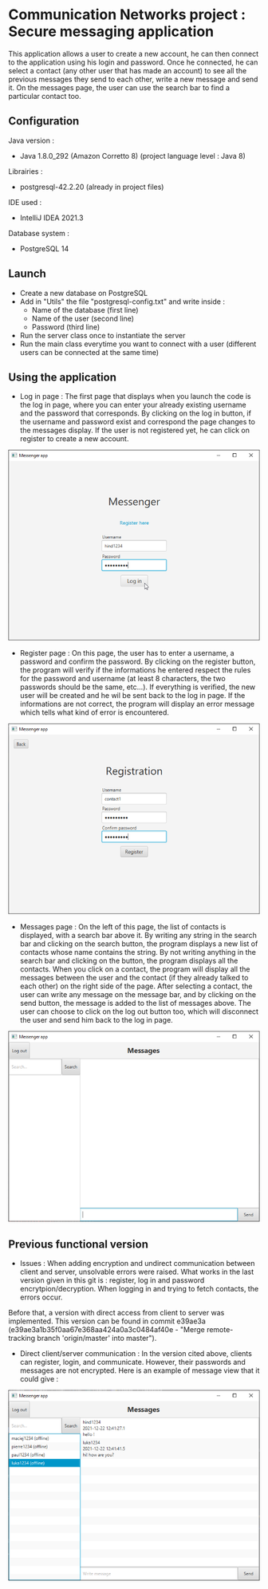 # Communication Networks project : Secure messaging application

This application allows a user to create a new account, he can then connect to the application using his login and password. Once he connected, he can select a contact (any other user that
has made an account) to see all the previous messages they send to each other, write a new message and send it. On the messages page, the user can use the search bar to find a particular contact too. 

## Configuration 

Java version : 
- Java 1.8.0_292 (Amazon Corretto 8) (project language level : Java 8)

Librairies : 
- postgresql-42.2.20 (already in project files)

IDE used :
- IntelliJ IDEA 2021.3

Database system :
- PostgreSQL 14

## Launch

- Create a new database on PostgreSQL
- Add in "Utils" the file "postgresql-config.txt" and write inside :
  - Name of the database (first line)
  - Name of the user (second line)
  - Password (third line) 
- Run the server class once to instantiate the server
- Run the main class everytime you want to connect with a user (different users can be connected at the same time)

## Using the application

- Log in page :
The first page that displays when you launch the code is the log in page, where you can enter your already existing username and the password that corresponds. By clicking on the log in button, if the username and password exist and correspond
the page changes to the messages display. If the user is not registered yet, he can click on register to create a new account. 

![](https://github.com/hindbkl/Networks_Project/blob/master/images/login2.png)

- Register page :
On this page, the user has to enter a username, a password and confirm the password. By clicking on the register button, the program will verify if the informations he entered respect the rules
for the password and username (at least 8 characters, the two passwords should be the same, etc...). If everything is verified, the new user will be created and he wil be sent back to the log in page. If the informations are
not correct, the program will display an error message which tells what kind of error is encountered.

![](https://github.com/hindbkl/Networks_Project/blob/master/images/reg.png)

- Messages page : 
On the left of this page, the list of contacts is displayed, with a search bar above it. By writing any string in the search bar and clicking on the search button, the program displays a new list of contacts whose name contains the string. By not writing anything in the search bar and clicking on the button, the program displays all the contacts. When you click on a contact, the program will display all the messages between the user and the contact (if they already talked to each other) on the right side of the page. After selecting a contact, the user can write any message on the message bar, and by clicking on the send button,
the message is added to the list of messages above. The user can choose to click on the log out button too, which will disconnect the user and send him back to the log in page.

![](https://github.com/hindbkl/Networks_Project/blob/master/images/msg.png)

## Previous functional version 

- Issues : 
When adding encryption and undirect communication between client and server, unsolvable errors were raised. What works in the last version given in this git is : register, log in and password encrytpion/decryption. When logging in and trying to fetch contacts, the errors occur.

Before that, a version with direct access from client to server was implemented. This version can be found in commit e39ae3a (e39ae3a1b35f0aa67e368aa424a0a3c0484af40e - "Merge remote-tracking branch 'origin/master' into master").

- Direct client/server communication :
In the version cited above, clients can register, login, and communicate. However, their passwords and messages are not encrypted. Here is an example of message view that it could give :

![](https://github.com/hindbkl/Networks_Project/blob/master/images/messages_ok.png)
